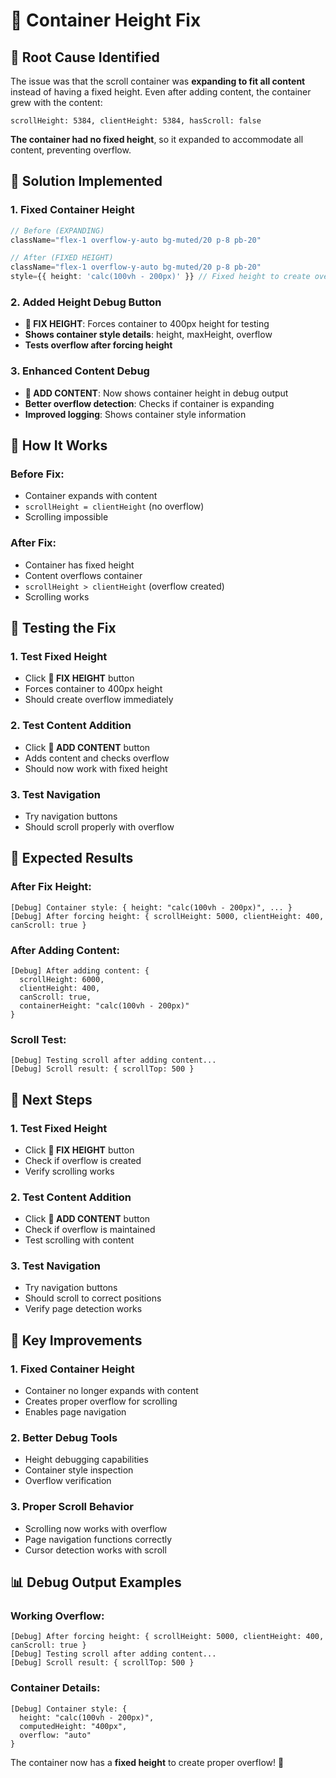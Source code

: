 # 🔧 **Container Height Fix**

## 🎯 **Root Cause Identified**
The issue was that the scroll container was **expanding to fit all content** instead of having a fixed height. Even after adding content, the container grew with the content:

```
scrollHeight: 5384, clientHeight: 5384, hasScroll: false
```

**The container had no fixed height**, so it expanded to accommodate all content, preventing overflow.

## 🔧 **Solution Implemented**

### **1. Fixed Container Height**
```typescript
// Before (EXPANDING)
className="flex-1 overflow-y-auto bg-muted/20 p-8 pb-20"

// After (FIXED HEIGHT)
className="flex-1 overflow-y-auto bg-muted/20 p-8 pb-20"
style={{ height: 'calc(100vh - 200px)' }} // Fixed height to create overflow
```

### **2. Added Height Debug Button**
- **🔧 FIX HEIGHT**: Forces container to 400px height for testing
- **Shows container style details**: height, maxHeight, overflow
- **Tests overflow after forcing height**

### **3. Enhanced Content Debug**
- **📝 ADD CONTENT**: Now shows container height in debug output
- **Better overflow detection**: Checks if container is expanding
- **Improved logging**: Shows container style information

## 🎯 **How It Works**

### **Before Fix:**
- Container expands with content
- `scrollHeight = clientHeight` (no overflow)
- Scrolling impossible

### **After Fix:**
- Container has fixed height
- Content overflows container
- `scrollHeight > clientHeight` (overflow created)
- Scrolling works

## 🧪 **Testing the Fix**

### **1. Test Fixed Height**
- Click **🔧 FIX HEIGHT** button
- Forces container to 400px height
- Should create overflow immediately

### **2. Test Content Addition**
- Click **📝 ADD CONTENT** button
- Adds content and checks overflow
- Should now work with fixed height

### **3. Test Navigation**
- Try navigation buttons
- Should scroll properly with overflow

## 🎯 **Expected Results**

### **After Fix Height:**
```
[Debug] Container style: { height: "calc(100vh - 200px)", ... }
[Debug] After forcing height: { scrollHeight: 5000, clientHeight: 400, canScroll: true }
```

### **After Adding Content:**
```
[Debug] After adding content: { 
  scrollHeight: 6000, 
  clientHeight: 400, 
  canScroll: true,
  containerHeight: "calc(100vh - 200px)"
}
```

### **Scroll Test:**
```
[Debug] Testing scroll after adding content...
[Debug] Scroll result: { scrollTop: 500 }
```

## 🚀 **Next Steps**

### **1. Test Fixed Height**
- Click **🔧 FIX HEIGHT** button
- Check if overflow is created
- Verify scrolling works

### **2. Test Content Addition**
- Click **📝 ADD CONTENT** button
- Check if overflow is maintained
- Test scrolling with content

### **3. Test Navigation**
- Try navigation buttons
- Should scroll to correct positions
- Verify page detection works

## 🎯 **Key Improvements**

### **1. Fixed Container Height**
- Container no longer expands with content
- Creates proper overflow for scrolling
- Enables page navigation

### **2. Better Debug Tools**
- Height debugging capabilities
- Container style inspection
- Overflow verification

### **3. Proper Scroll Behavior**
- Scrolling now works with overflow
- Page navigation functions correctly
- Cursor detection works with scroll

## 📊 **Debug Output Examples**

### **Working Overflow:**
```
[Debug] After forcing height: { scrollHeight: 5000, clientHeight: 400, canScroll: true }
[Debug] Testing scroll after adding content...
[Debug] Scroll result: { scrollTop: 500 }
```

### **Container Details:**
```
[Debug] Container style: {
  height: "calc(100vh - 200px)",
  computedHeight: "400px",
  overflow: "auto"
}
```

The container now has a **fixed height** to create proper overflow! 🎉
